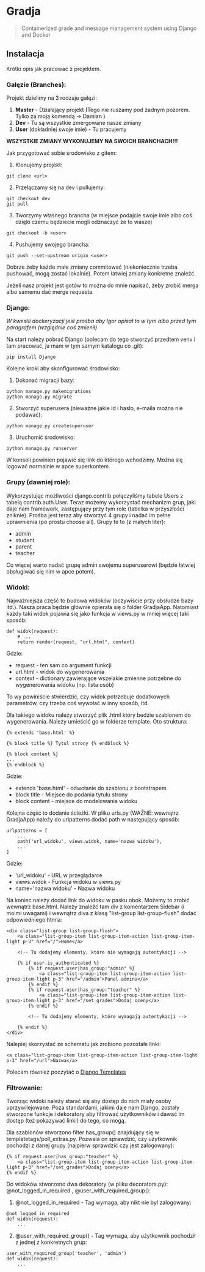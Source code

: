 # Gradja

> Containerized grade and message management system using Django and Docker

## Instalacja

Krótki opis jak pracować z projektem.

### Gałęzie (Branches):

Projekt dzielimy na 3 rodzaje gałęzi:
1. **Master** - Działający projekt (Tego nie ruszamy pod żadnym pozorem. Tylko za moją komendą -> Damian )
2. **Dev** - Tu są wszystkie zmergowane nasze zmiany
3. **User** (dokładniej swoje imie) - Tu pracujemy

**WSZYSTKIE ZMIANY WYKONUJEMY NA SWOICH BRANCHACH!!!**

Jak przygotować sobie środowisko z gitem:

1. Klonujemy projekt:
```
git clone <url>
```
2. Przełączamy się na dev i pullujemy:
```
git checkout dev
git pull
```
3. Tworzymy własnego brancha (w miejsce <user> podajcie swoje imie albo coś dzięki czemu będziecie mogli odznaczyć że to wasze)
```
git checkout -b <user>
```
4. Pushujemy swojego brancha:
```
git push --set-upstream origin <user>
```

Dobrze żeby każde małe zmiany commitować (niekoniecznie trzeba pushować, mogą zostać lokalnie). Potem łatwiej zmiany konkretne znaleźć.

Jeżeli nasz projekt jest gotów to można do mnie napisać, żeby zrobić merga albo samemu dać merge requesta.

### Django:

*W kwestii dockeryzacji jest prośba aby Igor opisał to w tym albo przed tym paragrafem (względnie coś zmienił)*

Na start należy pobrać Django (polecam do tego stworzyć przedtem venv i tam pracować, ja mam w tym samym katalogu co .git):
```
pip install Django
```

Kolejne kroki aby skonfigurować środowisko:

1. Dokonać migracji bazy:
```
python manage.py makemigrations
python manage.py migrate
```
2. Stworzyć superusera (nieważne jakie id i hasło, e-maila można nie podawać):
```
python manage.py createsuperuser
```
3. Uruchomić środowisko:
```
python manage.py runserver
```

W konsoli powinien pojawić się link do którego wchodzimy. Można się logować normalnie w apce superkontem.

### Grupy (dawniej role):

Wykorzystując możliwości django.contrib połączyliśmy tabele Users z tabelą contrib.auth.User. Teraz możemy wykorzystać mechanizm grup, jaki daje nam framework, zastępujący przy tym role (tabelka w przyszłości zniknie). Prośba jest teraz aby stworzyć 4 grupy i nadać im pełne uprawnienia (po prostu choose all). Grupy te to (z małych liter):

- admin
- student
- parent
- teacher

Co więcej warto nadać grupę admin swojemu superuserowi (będzie łatwiej obsługiwać się nim w apce potem).

### Widoki:

Najważniejsza część to budowa widoków (oczywiście przy obsłudze bazy itd.). Nasza praca będzie głównie opierała się o folder GradjaApp. Natomiast każdy taki widok pojawia się jako funkcja w views.py w mniej więcej taki sposób:
```
def widok(request):
    # ...
    return render(request, "url.html", context)
```
Gdzie:
- request - ten sam co argument funkcji
- url.html - widok do wygenerowania
- context - dictionary zawierające wszelakie zmienne potrzebne do wygenerowania widoku (np. lista osób)

To wy powiniście stwierdzić, czy widok potrzebuje dodatkowych parametrów, czy trzeba coś wywołać w inny sposób, itd.

Dla takiego widoku należy stworzyć plik .html który bedzie szablonem do wygenerowania. Należy umieścić go w folderze template. Oto struktura:
```
{% extends 'base.html' %}

{% block title %} Tytul strony {% endblock %}

{% block content %}
...
{% endblock %}
```
Gdzie:
- extends 'base.html' - odwołanie do szablonu z bootstrapem
- block title - Miejsce do podania tytułu strony
- block content - miejsce do modelowania widoku

Kolejna część to dodanie ścieżki. W pliku urls.py (WAŻNE: wewnątrz GradjaApp) należy do urlpatterns dodać path w następujący sposób:
```
urlpatterns = [
    ...
    path('url_widoku', views.widok, name='nazwa widoku'),
    ...
]
```
Gdzie:
- 'url_widoku' - URL w przeglądarce
- views.widok - Funkcja widoku w views.py
- name='nazwa widoku' - Nazwa widoku

Na koniec należy dodać link do widoku w pasku obok. Możemy to zrobić wewnątrz base.html. Należy znaleźć tam div z komentarzem Sidebar (i moimi uwagami) i wewnątrz diva z klasą "list-group list-group-flush" dodać odpowiedniego htmla:
```
<div class="list-group list-group-flush">
    <a class="list-group-item list-group-item-action list-group-item-light p-3" href="/">Home</a>

    <!-- Tu dodajemy elementy, które nie wymagają autentykacji -->

    {% if user.is_authenticated %}
        {% if request.user|has_group:"admin" %} 
            <a class="list-group-item list-group-item-action list-group-item-light p-3" href="/admin">Panel admina</a>
        {% endif %}
        {% if request.user|has_group:"teacher" %} 
            <a class="list-group-item list-group-item-action list-group-item-light p-3" href="/set_grades">Dodaj oceny</a>
        {% endif %}

        <!-- Tu dodajemy elementy, które wymagają autentykacji -->

    {% endif %}
</div>
```
Nalepiej skorzystać ze schematu jak zrobiono pozostałe linki:
```
<a class="list-group-item list-group-item-action list-group-item-light p-3" href="/url">Nazwa</a>
```

Polecam również poczytać o [Django Templates](https://docs.djangoproject.com/en/4.2/ref/templates/builtins/)

### Filtrowanie:

Tworząc widoki należy starać się aby dostęp do nich miały osoby uprzywilejowane. Poza standardami, jakimi daje nam Django, zostały stworzone funkcje i dekoratory aby filtrować użytkowników i dawać im dostęp (też pokazywać linki) do tego, co mogą. 

Dla szablonów stworzono filter has_group() znajdujący się w templatetags/poll_extras.py. Pozwala on sprawdzić, czy użytkownik pochodzi z danej grupy (najpierw sprawdzić czy jest zalogowany):
```
{% if request.user|has_group:"teacher" %} 
    <a class="list-group-item list-group-item-action list-group-item-light p-3" href="/set_grades">Dodaj oceny</a>
{% endif %}
```

Do widoków stworzono dwa dekoratory (w pliku decorators.py): @not_logged_in_required , @user_with_required_group():
1. @not_logged_in_required - Tag wymaga, aby nikt nie był zalogowany:
```
@not_logged_in_required
def widok(request):
    ...
```
2. @user_with_required_group() - Tag wymaga, aby użytkownik pochodził z jednej z konkretnych grup:
```
user_with_required_group('teacher', 'admin')
def widok(request):
    ...
```

